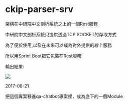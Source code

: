 # ckip-parser-srv
架構在中研院中文剖析系統之上的一個Rest服務

中研院中文剖析系統只提供透過TCP SOCKET的存取方式

為了便於使用,以及在未來可以成為對外提供的線上服務

所以用Sprint Boot把它包裝在Rest服務

輸出結果: 

<img src="http://clifton.office.mt.com.tw/~ctu/images/mtparser.JPG">

2017-08-21

把這個專案移進qa-chatbot專案裡，成為底下的一個Module
